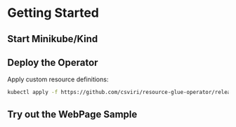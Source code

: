 # Getting Started

## Start Minikube/Kind

## Deploy the Operator

Apply custom resource definitions:
```bash
kubectl apply -f https://github.com/csviri/resource-glue-operator/releases/latest/download/glues.io.csviri.operator.resourceglue-v1.yml -f https://github.com/csviri/resource-glue-operator/releases/latest/download/glueoperators.io.csviri.operator.resourceglue-v1.yml
```


## Try out the WebPage Sample

